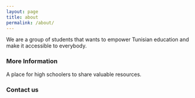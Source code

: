 ```yaml
---
layout: page
title: about
permalink: /about/
---
```


We are a group of students that wants to empower Tunisian education and make it accessible to everybody.

### More Information

A place for high schoolers to share valuable resources.

### Contact us
